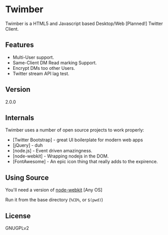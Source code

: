 Twimber
=========

Twimber is a HTML5 and Javascript based Desktop/Web [Planned!] Twitter Client.

Features
----

- Multi-User support.
- Same-Client DM Read marking Support.
- Encrypt DMs too other Users.
- Twitter stream API lag test.


Version
----

2.0.0

Internals
-----------

Twimber uses a number of open source projects to work properly:

* [Twitter Bootstrap] - great UI boilerplate for modern web apps
* [jQuery] - duh
* [node.js] - Event driven amazingness.
* [node-webkit] - Wrapping nodejs in the DOM.
* [FontAwesome] - An epic icon thing that really adds to the expirence.

Using Source
-----------

You'll need a version of [node-webkit](https://github.com/rogerwang/node-webkit) [Any OS]

Run it from the base directory (`%CD%`, or `$(pwd)`)


License
----

GNUGPLv2